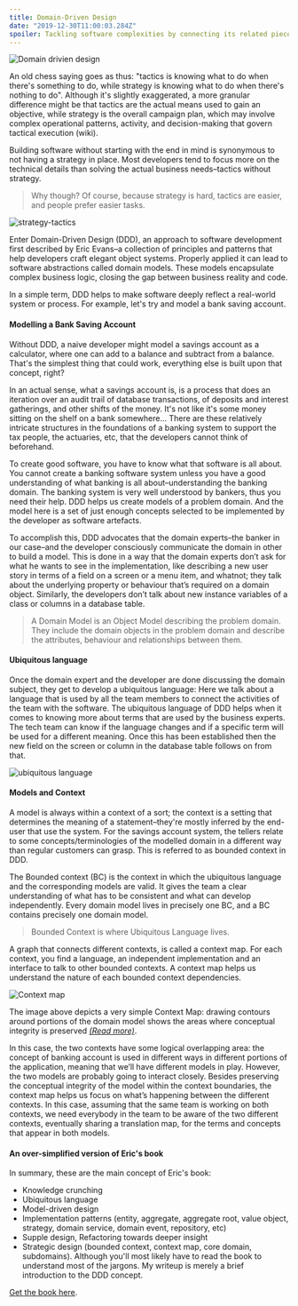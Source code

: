 ```yaml
---
title: Domain-Driven Design
date: "2019-12-30T11:00:03.284Z"
spoiler: Tackling software complexities by connecting its related pieces into an ever-evolving business model and processes.
---
```


![Domain drivien design](https://www.dropbox.com/s/3tmdekqjt18ie7y/ddd.png?raw=1)

An old chess saying goes as thus: "tactics is knowing what to do when there's something to do, while strategy is knowing what to do when there's nothing to do". Although it's slightly exaggerated, a more granular difference might be that tactics are the actual means used to gain an objective, while strategy is the overall campaign plan, which may involve complex operational patterns, activity, and decision-making that govern tactical execution (wiki).

Building software without starting with the end in mind is synonymous to not having a strategy in place. Most developers tend to focus more on the technical details than solving the actual business needs–tactics without strategy.

>Why though? Of course, because strategy is hard, tactics are easier, and people prefer easier tasks.

![strategy-tactics](https://www.dropbox.com/s/if0buzo32q102px/visionstrategytactics.png?raw=1)

Enter Domain-Driven Design (DDD), an approach to software development first described by Eric Evans–a collection of principles and patterns that help developers craft elegant object systems. Properly applied it can lead to software abstractions called domain models. These models encapsulate complex business logic, closing the gap between business reality and code.

In a simple term, DDD helps to make software deeply reflect a real-world system or process. For example, let's try and model a bank saving account.

#### Modelling a Bank Saving Account

Without DDD, a naive developer might model a savings account as a calculator, where one can add to a balance and subtract from a balance. That's the simplest thing that could work, everything else is built upon that concept, right?

In an actual sense, what a savings account is, is a process that does an iteration over an audit trail of database transactions, of deposits and interest gatherings, and other shifts of the money. It's not like it's some money sitting on the shelf on a bank somewhere... There are these relatively intricate structures in the foundations of a banking system to support the tax people, the actuaries, etc, that the developers cannot think of beforehand.

To create good software, you have to know what that software is all about. You cannot create a banking software system unless you have a good understanding of what banking is all about–understanding the banking domain. The banking system is very well understood by bankers, thus you need their help. DDD helps us create models of a problem domain. And the model here is a set of just enough concepts selected to be implemented by the developer as software artefacts. 

To accomplish this, DDD advocates that the domain experts–the banker in our case–and the developer consciously communicate the domain in other to build a model. This is done in a way that the domain experts don’t ask for what he wants to see in the implementation, like describing a new user story in terms of a field on a screen or a menu item, and whatnot; they talk about the underlying property or behaviour that’s required on a domain object. Similarly, the developers don’t talk about new instance variables of a class or columns in a database table. 

>A Domain Model is an Object Model describing the problem domain. They include the domain objects in the problem domain and describe the attributes, behaviour and relationships between them.

#### Ubiquitous language

Once the domain expert and the developer are done discussing the domain subject, they get to develop a ubiquitous language: Here we talk about a language that is used by all the team members to connect the activities of the team with the software. The ubiquitous language of DDD helps when it comes to knowing more about terms that are used by the business experts. The tech team can know if the language changes and if a specific term will be used for a different meaning. Once this has been established then the new field on the screen or column in the database table follows on from that. 

![ubiquitous language](https://www.dropbox.com/s/47rogiw99o7du5l/ubiquitous-lang.png?raw=1)

#### Models and Context

A model is always within a context of a sort; the context is a setting that determines the meaning of a statement–they're mostly inferred by the end-user that use the system. For the savings account system, the tellers relate to some concepts/terminologies of the modelled domain in a different way than regular customers can grasp. This is referred to as bounded context in DDD. 

The Bounded context (BC) is the context in which the ubiquitous language and the corresponding models are valid. It gives the team a clear understanding of what has to be consistent and what can develop independently. Every domain model lives in precisely one BC, and a BC contains precisely one domain model. 

>Bounded Context is where Ubiquitous Language lives.

A graph that connects different contexts, is called a context map. For each context, you find a language, an independent implementation and an interface to talk to other bounded contexts. A context map helps us understand the nature of each bounded context dependencies.

![Context map](https://www.dropbox.com/s/2pqcl6x5ht34b90/contextmapping.jpg?raw=1)

The image above depicts a very simple Context Map: drawing contours around portions of the domain model shows the areas where conceptual integrity is preserved <a href="https://www.infoq.com/articles/ddd-contextmapping" target="_blank" class="read-more">_(Read more)_</a>.

In this case, the two contexts have some logical overlapping area: the concept of banking account is used in different ways in different portions of the application, meaning that we’ll have different models in play. However, the two models are probably going to interact closely. Besides preserving the conceptual integrity of the model within the context boundaries, the context map helps us focus on what’s happening between the different contexts. In this case, assuming that the same team is working on both contexts, we need everybody in the team to be aware of the two different contexts, eventually sharing a translation map, for the terms and concepts that appear in both models.

#### An over-simplified version of Eric's book

In summary, these are the main concept of Eric's book:
* Knowledge crunching 
* Ubiquitous language 
* Model-driven design 
* Implementation patterns (entity, aggregate, aggregate root, value object, strategy, domain service, domain event, repository, etc)
* Supple design, Refactoring towards deeper insight 
* Strategic design (bounded context, context map, core domain, subdomains).
Although you'll most likely have to read the book to understand most of the jargons. My writeup is merely a brief introduction to the DDD concept. 

<a href="https://www.amazon.com/Domain-Driven-Design-Tackling-Complexity-Software/dp/0321125215" target="_blank">Get the book here</a>.

